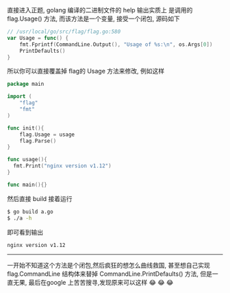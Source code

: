 
直接进入正题, golang 编译的二进制文件的 help 输出实质上 是调用的 flag.Usage() 方法, 而该方法是一个变量, 接受一个闭包, 源码如下
```go
// /usr/local/go/src/flag/flag.go:580
var Usage = func() {
	fmt.Fprintf(CommandLine.Output(), "Usage of %s:\n", os.Args[0])
	PrintDefaults()
}
```

所以你可以直接覆盖掉 flag的 Usage 方法来修改, 例如这样
```go
package main

import (
	"flag"
    "fmt"
)

func init(){
    flag.Usage = usage
    flag.Parse()
}

func usage(){
  fmt.Print("nginx version v1.12")
}

func main(){}
```

然后直接 build 接着运行
```bash
$ go build a.go
$ ./a -h
```

即可看到输出
```
nginx version v1.12
```


-------
一开始不知道这个方法是个闭包,然后疯狂的想怎么曲线救国, 甚至想自己实现 flag.CommandLine 结构体来替掉 CommandLine.PrintDefaults() 方法, 但是一直无果, 最后在google 上苦苦搜寻,发现原来可以这样 :joy: :joy: :joy: